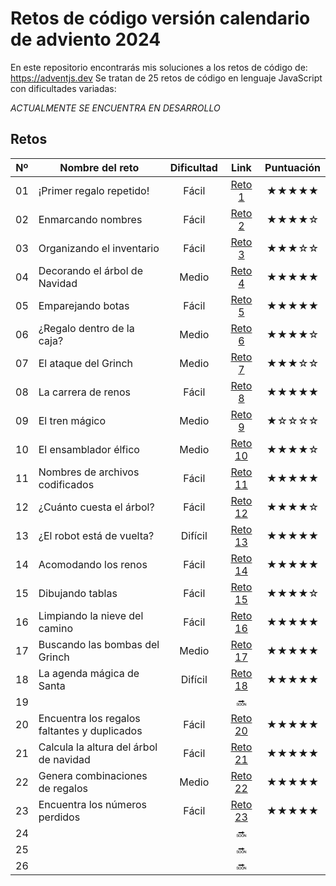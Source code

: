 # Retos de código versión calendario de adviento 2024

En este repositorio encontrarás mis soluciones a los retos de código de: https://adventjs.dev
Se tratan de 25 retos de código en lenguaje JavaScript con dificultades variadas: 

*ACTUALMENTE SE ENCUENTRA EN DESARROLLO*

## Retos
| Nº | Nombre del reto | Dificultad | Link | Puntuación |
| :-: | --- | :-: | :-: | :-: |
| 01  | ¡Primer regalo repetido! | Fácil | [Reto 1](https://github.com/Sara-404/adventjs-2024/blob/main/reto1.md) | ★★★★★ |
| 02  | Enmarcando nombres | Fácil | [Reto 2](https://github.com/Sara-404/adventjs-2024/blob/main/reto2.md) | ★★★★☆ |
| 03  | Organizando el inventario | Fácil | [Reto 3](https://github.com/Sara-404/adventjs-2024/blob/main/reto3.md) | ★★★☆☆ |
| 04  | Decorando el árbol de Navidad | Medio | [Reto 4](https://github.com/Sara-404/adventjs-2024/blob/main/reto4.md) | ★★★★★ |
| 05  | Emparejando botas | Fácil | [Reto 5](https://github.com/Sara-404/adventjs-2024/blob/main/reto5.md) | ★★★★★ |
| 06  | ¿Regalo dentro de la caja? | Medio | [Reto 6](https://github.com/Sara-404/adventjs-2024/blob/main/reto6.md) | ★★★★☆ |
| 07  | El ataque del Grinch | Medio | [Reto 7](https://github.com/Sara-404/adventjs-2024/blob/main/reto7.md) | ★★★☆☆ |
| 08  | La carrera de renos | Fácil | [Reto 8](https://github.com/Sara-404/adventjs-2024/blob/main/reto8.md) | ★★★★★ |
| 09  | El tren mágico | Medio | [Reto 9](https://github.com/Sara-404/adventjs-2024/blob/main/reto9.md) | ★☆☆☆☆ |
| 10  | El ensamblador élfico | Medio | [Reto 10](https://github.com/Sara-404/adventjs-2024/blob/main/reto10.md) | ★★★★☆ |
| 11  | Nombres de archivos codificados | Fácil | [Reto 11](https://github.com/Sara-404/adventjs-2024/blob/main/reto11.md) | ★★★★★ |
| 12  | ¿Cuánto cuesta el árbol? | Fácil | [Reto 12](https://github.com/Sara-404/adventjs-2024/blob/main/reto12.md) | ★★★★☆ |
| 13  | ¿El robot está de vuelta? | Difícil | [Reto 13](https://github.com/Sara-404/adventjs-2024/blob/main/reto13.md) | ★★★★★ |
| 14  | Acomodando los renos | Fácil | [Reto 14](https://github.com/Sara-404/adventjs-2024/blob/main/reto14.md) | ★★★★★ |
| 15  | Dibujando tablas | Fácil | [Reto 15](https://github.com/Sara-404/adventjs-2024/blob/main/reto15.md) | ★★★★☆ |
| 16  | Limpiando la nieve del camino | Fácil | [Reto 16](https://github.com/Sara-404/adventjs-2024/blob/main/reto16.md) | ★★★★★ |
| 17  | Buscando las bombas del Grinch | Medio | [Reto 17](https://github.com/Sara-404/adventjs-2024/blob/main/reto17.md) | ★★★★★ |
| 18  | La agenda mágica de Santa | Difícil | [Reto 18](https://github.com/Sara-404/adventjs-2024/blob/main/reto18.md) | ★★★★★ |
| 19  |   |  | :soon: |  |
| 20  | Encuentra los regalos faltantes y duplicados | Fácil | [Reto 20](https://github.com/Sara-404/adventjs-2024/blob/main/reto20.md) | ★★★★★ |
| 21  | Calcula la altura del árbol de navidad | Fácil | [Reto 21](https://github.com/Sara-404/adventjs-2024/blob/main/reto21.md) | ★★★★★ |
| 22  | Genera combinaciones de regalos | Medio | [Reto 22](https://github.com/Sara-404/adventjs-2024/blob/main/reto22.md) | ★★★★★ |
| 23  | Encuentra los números perdidos | Fácil | [Reto 23](https://github.com/Sara-404/adventjs-2024/blob/main/reto23.md) | ★★★★★ |
| 24  |   |  | :soon: |  |
| 25  |   |  | :soon: |  |
| 26  |   |  | :soon: |  |
